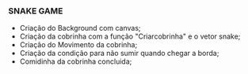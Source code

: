 ### SNAKE GAME

* Criação do Background com canvas;
* Criação da cobrinha com a função "Criarcobrinha" e o vetor snake;
* Criação do Movimento da cobrinha;
* Criação da condição para não sumir quando chegar a borda;
* Comidinha da cobrinha concluida;